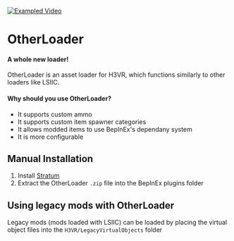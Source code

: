 [![Exampled Video](https://az743702.vo.msecnd.net/cdn/kofi3.png?v=0)](https://ko-fi.com/devyn_myers)
  
# OtherLoader
#### A whole new loader!

OtherLoader is an asset loader for H3VR, which functions similarly to other loaders like LSIIC.

#### Why should you use OtherLoader?
- It supports custom ammo
- It supports custom item spawner categories
- It allows modded items to use BepInEx's dependany system
- It is more configurable

## Manual Installation
1. Install [Stratum](https://h3vr.thunderstore.io/package/Stratum/Stratum/)
2. Extract the OtherLoader `.zip` file into the BepInEx plugins folder

## Using legacy mods with OtherLoader
Legacy mods (mods loaded with LSIIC) can be loaded by placing the virtual object files into the `H3VR/LegacyVirtualObjects` folder

